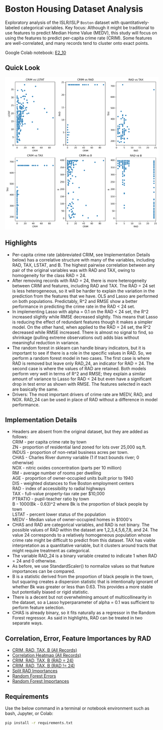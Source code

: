 # Boston Housing Dataset Analysis

Exploratory analysis of the ISLR/ISLP `Boston` dataset with quantitatively-labeled categorical variables. 
Key focus: Although it might be traditional to use features to predict Median Home Value (MEDV), this study will focus on using the features to predict per-capita crime rate (CRIM).  Some features are well-correlated, and many records tend to cluster onto exact points.

Google Colab notebook:  [E2_10](notebooks/E2_10.ipynb)

## Quick Look

<img src="figures/boston_scatter_figs_all.png" width="700">

## Highlights
- Per-capita crime rate (abbreviated CRIM, see Implementation Details below) has a correlative structure with many of the variables, including RAD, TAX, LSTAT, and B.  The highest pairwise correlation between any pair of the original variables was with RAD and TAX, owing to homogeneity for the class RAD = 24.
- After removing records with RAD = 24, there is more heterogeneity between CRIM and features, including RAD and TAX.  The RAD = 24 set is less heterogeneous, so it will be harder to explain the variation in the prediction from the features that we have. OLS and Lasso are performed on both populations.  Predictably, R^2 and RMSE show a better performance in predicting the crime rate in the RAD < 24 set.
- In implementing Lasso with alpha = 0.1 on the RAD < 24 set, the R^2 increased slightly while RMSE decreased slightly. This means that Lasso is reducing the effect of redundant features though it makes a simpler model. On the other hand, when applied to the RAD = 24 set, the R^2 decreased while RMSE increased. There is almost no signal to find, so shrinkage (pulling extreme observations out) adds bias without meaningful reduction in variance.
- The random forest in sklearn can handle binary indicators, but it is important to see if there is a role in the specific values in RAD. So, we perform a random forest model in two cases. The first case is where RAD is removed but leave only RAD_24, an indicator for RAD = 24. The second case is where the values of RAD are retained. Both models perform very well in terms of R^2 and RMSE; they explain a similar amount of variance to Lasso for RAD < 24 but even have a significant drop in test error as shown with RMSE. The features selected in each are basically the same.
- Drivers: The most important drivers of crime rate are MEDV, RAD, and NOX.  RAD_24 can be used in place of RAD without a difference in model performance.

## Implementation Details
- Headers are absent from the original dataset, but they are added as follows: \
    CRIM - per capita crime rate by town \
    ZN - proportion of residential land zoned for lots over 25,000 sq.ft. \
    INDUS - proportion of non-retail business acres per town. \
    CHAS - Charles River dummy variable (1 if tract bounds river; 0 otherwise) \
    NOX - nitric oxides concentration (parts per 10 million) \
    RM - average number of rooms per dwelling \
    AGE - proportion of owner-occupied units built prior to 1940 \
    DIS - weighted distances to five Boston employment centers \
    RAD - index of accessibility to radial highways \
    TAX - full-value property-tax rate per $10,000 \
    PTRATIO - pupil-teacher ratio by town \
    B - 1000(Bk - 0.63)^2 where Bk is the proportion of black people by town \
    LSTAT - percent lower status of the population \
    MEDV - Median value of owner-occupied homes in $1000's
- CHAS and RAD are categorical variables, and RAD is not binary.  The possible values of RAD within the dataset are 1,2,3,4,5,6,7,8, and 24.  The value 24 corresponds to a relatively homogeneous population whose crime rate might be difficult to predict from this dataset.  TAX has viable interpretation as a quantitative variable, but it clusters around tracts that might require treatment as categorical.
- The variable RAD_24 is a binary variable created to indicate 1 when RAD = 24 and 0 otherwise.
- As before, we use StandardScaler() to normalize values so that feature importances can be compared.
- B is a statistic derived from the proportion of black people in the town, but squaring creates a dispersion statistic that is intentionally ignorant of whether Bk was greater or less than 0.63.  This provides a more stable but potentially biased or rigid statistic.
- There is a decent but not overwhelming amount of multicollinearity in the dataset, so a Lasso hyperparameter of alpha = 0.1 was sufficient to perform feature selection.
- CHAS is already binary, so it fits naturally as a regressor in the Random Forest regressor.  As said in highlights, RAD can be treated in two separate ways.

## Correlation, Error, Feature Importances by RAD
- [CRIM, RAD, TAX, B (All Records)](figures/boston_scatter_figs_all.png)
- [Correlation Heatmap (All Records)](figures/corr_matrix.png)
- [CRIM, RAD, TAX, B (RAD = 24)](figures/boston_scatter_figs_RAD=24.png)
- [CRIM, RAD, TAX, B (RAD != 24)](figures/boston_scatter_figs_RAD~=24.png)
- [Split RAD Importances](figures/Split_RAD_Importances.csv)
- [Random Forest Errors](figures/RF_Error.csv)
- [Random Forest Importances](figures/RF_Importances.csv)


## Requirements

Use the below command in a terminal or notebook environment such as bash, Jupyter, or Colab:

```bash
pip install -r requirements.txt
